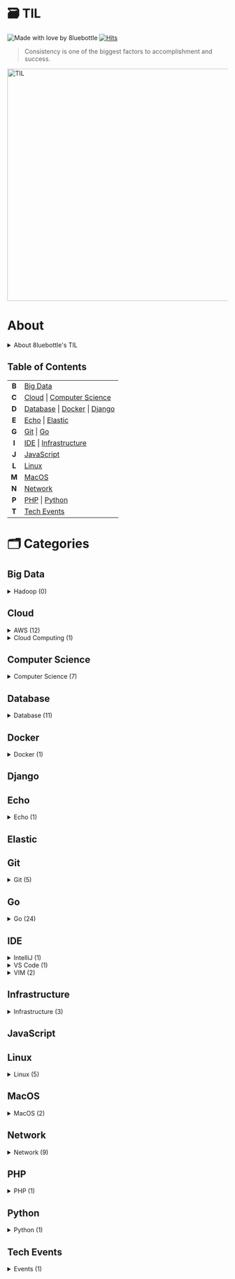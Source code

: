 # 🗃 TIL
![Made with love by 8luebottle](https://img.shields.io/badge/Made%20with%20%E2%9D%A4%EF%B8%8Fby-%208luebottle%20-blue)
[![Hits](https://hits.seeyoufarm.com/api/count/incr/badge.svg?url=https%3A%2F%2Fgithub.com%2F8luebottle%2FTIL)](https://hits.seeyoufarm.com)

> Consistency is one of the biggest factors to accomplishment and success.  
<img width="530" alt="TIL" src="https://user-images.githubusercontent.com/48475824/72317542-f9361e80-36dc-11ea-9633-ef6bf88725c7.png">

# About
<details>
    <summary>About 8luebottle's TIL</summary>

#### 📌 &nbsp; Available Languages
* 🇰🇷 Korean

#### 📌 &nbsp; Commit Message Convention
`MM.DD.YYYY : <Categories>`

#### 📌 &nbsp; TIL File Extensions
* .md
* .ipynb

#### 📌 &nbsp; Table Format
| Title |Last Updated|
|-------| :--------: |
|ABCDEFG| MM.DD.YYYY |

#### 📌 &nbsp; Total Count
`Category Name (total count)`

</details>

## Table of Contents

|     |        |
|:---:|--------|
|**B**|[Big Data](#big-data)|
|**C**|[Cloud](#cloud) \| [Computer Science](#computer-science)|
|**D**|[Database](#database) \| [Docker](#docker) \| [Django](#django)|
|**E**|[Echo](#echo) \| [Elastic](#elastic)|
|**G**|[Git](#git) \| [Go](#go)|
|**I**|[IDE](#ide) \| [Infrastructure](#infrastructure)|
|**J**|[JavaScript](#javascript)|
|**L**|[Linux](#linux)|
|**M**|[MacOS](#macos)|
|**N**|[Network](#network)|
|**P**|[PHP](#php) \| [Python](#python)|
|**T**|[Tech Events](#tech-events)|


# 🗂 Categories

## Big Data
<details>
    <summary>Hadoop (0)</summary>
    
[↑ return to TOC](#table-of-contents)
    
</details>

## Cloud
<details>
  <summary>AWS (12)</summary>
    
|           Title          |  Last Updated   |
|--------------------------| :-------------- |
|[Athena][AWS_Athena]| 08.19.2020 |
|[AWS Cheat Sheet][AWS_Cheat-Sheet]| 10.17.2020 |
|[AWS Glossary][AWS_Glossary]| 01.29.2020 |
|[CLI][AWS_CLI]| 07.28.2020 |
|[CloudFront][AWS_CloudFront]| 08.15.2020 |
|[CloudWatch][AWS_CloudWatch]| 08.06.2020 |
|[EC2][AWS_EC2]| 05.29.2021 |
|[KMS][AWS_KMS]| 07.23.2020 |
|[Lambda][AWS_Lambda]| 07.22.2020 |
|[S3][AWS_S3]| 07.25.2021 |
|[SAM][AWS_SAM]| 04.20.2021 |
|[SQS][AWS_SQS]| 07.22.2020 |

[AWS_Athena]: ./Cloud/AWS/athena.md
[AWS_Cheat-Sheet]: ./Cloud/AWS/aws_cheat_sheet.md
[AWS_Glossary]: ./Cloud/AWS/aws_glossary.md
[AWS_CLI]: ./Cloud/AWS/cli.md
[AWS_CloudFront]: ./Cloud/AWS/cloudfront.md
[AWS_CloudWatch]: ./Cloud/AWS/cloudwatch.md
[AWS_EC2]: ./Cloud/AWS/ec2.md
[AWS_KMS]: ./Cloud/AWS/kms.md
[AWS_Lambda]: ./Cloud/AWS/lambda.md
[AWS_S3]: ./Cloud/AWS/s3.md
[AWS_SAM]: ./Cloud/AWS/sam.md
[AWS_SQS]: ./Cloud/AWS/sqs.md

[↑ return to TOC](#table-of-contents)

</details>

<details>
  <summary>Cloud Computing (1)</summary>

|           Title          |  Last Updated   |
|--------------------------| :-------------- |
|[Cloud Computing][CloudComputing_Cloud-Computing]| 04.10.2020 |

[CloudComputing_Cloud-Computing]: ./Cloud/CloudComputing/cloud_computing.md

[↑ return to TOC](#table-of-contents)

</details>


## Computer Science

<details>
  <summary>Computer Science (7)</summary>
    
|           Title          |  Last Updated   |
|--------------------------| :-------------- |
|[Cron Expression][ComputerScience_Cron-Expression]| 08.05.2020 |
|[Data Transmission][ComputerScience_Data-Transmission]| 02.10.2020 |
|[Middleware][ComputerScience_Middleware]| 04.17.2020 |
|[MMU][ComputerScience_MMU]| 06.13.2021 |
|[Program Counter][ComputerScience_Program-Counter]| 04.07.2020 |
|[Scheduling][ComputerScience_Scheduling]| 07.06.2021 |
|[TDD][ComputerScience_TDD]| 05.07.2020 |

[ComputerScience_Cron-Expression]: ./ComputerScience/cron_expression.md
[ComputerScience_Data-Transmission]: ./ComputerScience/data_transmission.md
[ComputerScience_Middleware]: ./ComputerScience/middleware.md
[ComputerScience_MMU]: ./ComputerScience/mmu.md
[ComputerScience_Program-Counter]: ./ComputerScience/program_counter.md
[ComputerScience_Scheduling]: ./ComputerScience/scheduling.md
[ComputerScience_TDD]: ./ComputerScience/tdd.md

[↑ return to TOC](#table-of-contents)

</details>


## Database

<details>
  <summary>Database (11)</summary>

|           Title          |  Last Updated   |
|--------------------------| :-------------- |
|[Connect to Database from Command Line][DB_Connect-to-Database-from-Command-Line]| 03.29.2020 |
|[DB Index][DB_DB-Index]| 03.09.2020 |
|[JOIN][DB_JOIN]| 06.13.2020 |
|[Logical Storage Structure][DB_Logical-Storage-Structure]| 02.08.2022 |
|[MySQL Option Files][DB_MySQL-Option-Files]| 06.25.2021 |
|[Optimizer][DB_Optimizer]| 04.14.2020 |
|[postgreSQL][DB_postgreSQL]| 06.13.2020 |
|[Redis TTL][DB_Redis-TTL]| 03.28.2020 |
|[Redis][DB_Redis]| 06.30.2020 |
|[SQL DROP][DB_SQL-DROP]| 03.18.2020 |
|[SQL LIKE][DB_SQL-LIKE]| 08.07.2020 |

[DB_Connect-to-Database-from-Command-Line]: ./Database/connect_db_from_cli.md 
[DB_DB-Index]: ./Database/db_index.md
[DB_JOIN]: ./Database/join.md
[DB_Logical-Storage-Structure]: ./Database/logical_storage_structure.md
[DB_MySQL-Option-Files]: ./Database/mysql_option_files.md
[DB_Optimizer]: ./Database/optimizer.md
[DB_postgreSQL]: ./Database/postgresql.md
[DB_Redis-TTL]: ./Database/redis_ttl.md
[DB_Redis]: ./Database/redis.md
[DB_SQL-DROP]: ./Database/sql_drop.md
[DB_SQL-LIKE]: ./Database/sql_like.md

[↑ return to TOC](#table-of-contents)

</details>


## Docker

<details>
  <summary>Docker (1)</summary>

|           Title          |  Last Updated   |
|--------------------------| :-------------- |
| [Docker Commands][Docker_Docker-Commands]| 05.07.2020 |

[Docker_Docker-Commands]: ./Docker/docker_commands.md

[↑ return to TOC](#table-of-contents)

</details>


## Django


## Echo

<details>
  <summary>Echo (1)</summary>

|           Title          |  Last Updated   |
|--------------------------| :-------------- |
| [Echo-Middleware][Echo_Echo-Middleware]| 04.20.2020 |

[Echo_Echo-Middleware]: ./Echo/middleware.md

[↑ return to TOC](#table-of-contents)

</details>


## Elastic


## Git

<details>
  <summary>Git (5)</summary>

|           Title          |  Last Updated   |
|--------------------------| :-------------- |
| [.git][Git_dot-git]| 05.15.2021 |
| [Alias][Git_Alias]| 07.12.2020 |
| [Blame][Git_Blame]| 04.27.2020 |
| [Branch][Git_Branch]| 02.08.2021 |
| [Stash][Git_Stash]| 06.24.2021 |

[Git_dot-git]: ./Git/.git.md
[Git_Alias]: ./Git/alias.md
[Git_Blame]: ./Git/blame.md
[Git_Branch]: ./Git/branch.md
[Git_Stash]: ./Git/stash.md

[↑ return to TOC](#table-of-contents)

</details>


## Go

<details>
  <summary>Go (24)</summary>

|           Title          |  Last Updated   |
|--------------------------| :-------------- |
| [Arrays][Go_Array]| 01.27.2020 |
| [Bcrypt][Go_Bcrypt]|02.19.2020|
| [Channel][Go_Channel]|07.19.2020|
| [Constants][Go_Constants]| 01.27.2020 |
| [Data Types][Go_Data-Types]| 09.06.2020 |
| [Dependency][Go_Dependency]| 04.20.2020 |
| [Duck Typing][Go_Duck-Typing]| 02.05.2020 |
| [For Loop][Go_For-Loop]| 02.05.2020 |
| [Functions][Go_Functions]| 02.01.2020 |
| [Go Playground][Go_Go-Playground]| 01.21.2020 |
| [Package fmt][Go_Package-fmt]| 04.22.2020 |
| [Package gorm][Go_Package-gorm]| 08.03.2020 |
| [Package http][Go_Package-http]| 08.30.2020 |
| [Package json][Go_Package-json]| 02.25.2020 |
| [Package jwt][Go_Package-jwt]| 03.17.2020 |
| [Package os][Go_Package-os]| 05.08.2020 |
| [Package redis][Go_Package-redis]| 03.13.2020 |
| [Package smtp][Go_Package-smtp]| 03.17.2020 |
| [Package utf8][Go_Package-utf8]| 07.20.2020 |
| [Package viper][Go_Pacakge-viper]| 03.21.2020 |
| [Pointer][Go_Pointer]| 02.02.2020 |
| [Setup Go Compiler][Go_Setup-Go-Compiler]| 01.22.2020 |
| [Slices][Go_Slices]| 02.04.2020 |
| [Variables][Go_Variables]| 01.27.2020 |

[Go_Array]: ./Go/arrays.md
[Go_Bcrypt]: ./Go/bcrypt.md
[Go_Channel]: ./Go/channel.md
[Go_Constants]: ./Go/constants.md
[Go_Data-Types]: ./Go/data_types.md
[Go_Dependency]: ./Go/dependency.md
[Go_Duck-Typing]: ./Go/duck_typing.go
[Go_For-Loop]: ./Go/for_loop.md
[Go_Functions]: ./Go/functions.md
[Go_Go-Playground]: ./Go/go_playground.md
[Go_Package-fmt]: ./Go/package_fmt.md
[Go_Package-gorm]: ./Go/package_gorm.md
[Go_Package-http]: ./Go/package_http.md
[Go_Package-json]: ./Go/package_json.md
[Go_Package-jwt]: ./Go/package_jwt.md
[Go_Package-os]: ./Go/package_os.md
[Go_Package-redis]: ./Go/package_redis.md
[Go_Package-smtp]: ./Go/package_smtp.md
[Go_Package-utf8]: ./Go/package_utf8.md
[Go_Pacakge-viper]: ./Go/package_viper.md
[Go_Pointer]: ./Go/pointer.md
[Go_Setup-Go-Compiler]: ./Go/setup_go_compiler.md
[Go_Slices]: ./Go/slices.md
[Go_Variables]: ./Go/variables.md


[↑ return to TOC](#table-of-contents)

</details>


## IDE

<details>
  <summary>IntelliJ (1)</summary>

|           Title          |  Last Updated   |
|--------------------------| :-------------- |
|[IntelliJ Commands][IntelliJ_IntelliJ-Commands]| 04.24.2020 |

[IntelliJ_IntelliJ-Commands]: ./IDE/IntelliJ/intellij_commands.md

[↑ return to TOC](#table-of-contents)

</details>

<details>
  <summary>VS Code (1)</summary>

|           Title          |  Last Updated   |
|--------------------------| :-------------- |
|[VS Code Commands][VSCode_VS-Code-Commands]| 01.30.2020 |

[VSCode_VS-Code-Commands]: ./IDE/VSCode/vscode_commands.md

[↑ return to TOC](#table-of-contents)

</details>


<details>
  <summary>VIM (2)</summary>

|           Title          |  Last Updated   |
|--------------------------| :-------------- |
|[Setup][VIM_Setup]| 01.30.2020 |
|[Vim Commands][VIM_Vim-Commands]| 07.07.2020 |

[VIM_Setup]: ./IDE/Vim/setup.md
[VIM_Vim-Commands]: ./IDE/Vim/vim_commands.md

[↑ return to TOC](#table-of-contents)

</details>



## Infrastructure

<details>
  <summary>Infrastructure (3)</summary>

|           Title          |  Last Updated   |
|--------------------------| :-------------- |
|[Durability][Infrastructure_Durability]| 07.30.2020 |
|[Stability][Infrastructure_Stability]| 02.24.2020 |
|[IaC][Infrastructure_IaC]| 05.02.2020 |

[Infrastructure_Durability]: ./Infrastructure/durability.md
[Infrastructure_Stability]: ./Infrastructure/stability.md
[Infrastructure_IaC]: ./Infrastructure/iac.md

[↑ return to TOC](#table-of-contents)

</details>


## JavaScript

## Linux

<details>
  <summary>Linux (5)</summary>

|           Title        |  Last Updated   |
|--------------------------| :-------------- |
|[compgen][Linux_compgen]| 08.06.2020 |
|[GDB][Linux_GLB]| 02.10.2020 |
|[Linux Commands][Linux_Linux-Commands]| 06.25.2020 |
|[LXC][Linux_LXC]| 04.28.2020 |
|[Makefile][Linux_Makefile]| 08.06.2020 |

[Linux_compgen]: ./Linux/compgen.md
[Linux_GLB]: ./Linux/gdb.md
[Linux_Linux-Commands]: ./Linux/linux_commands.md
[Linux_LXC]: ./Linux/lxc.md
[Linux_Makefile]: ./Linux/makefile.md

[↑ return to TOC](#table-of-contents)

</details>


## MacOS

<details>
  <summary>MacOS (2)</summary>

|           Title          |  Last Updated   |
|--------------------------| :-------------- |
|[MacOS Commands][MacOS_Commands]| 07.17.2020 |
|[Switch Focus][MacOS_Switch-Focus]| 02.15.2020 |

[MacOS_Commands]: ./MacOS/mac_commands.md
[MacOS_Switch-Focus]: ./MacOS/switch_focus.md

[↑ return to TOC](#table-of-contents)

</details>


## Network

<details>
  <summary>Network (9)</summary>

|           Title          |  Last Updated   |
|--------------------------| :-------------- |
|[Data Transmission Modes][Network_Data-Transmission-Modes]| 05.29.2021 |
|[HTTP CORS][Network_HTTP-CORS]| 04.17.2020 |
|[Hub][Network_Hub]| 05.31.2021 |
|[Network Topology][Network_Network-Topology]| 06.15.2021 |
|[Port][Network_Port]| 07.15.2021 |
|[Proxy Server][Network_Proxy-Server]| 07.11.2021 |
|[RJ45][Network_RJ45]| 06.04.2021 |
|[SMTP][Network_SMTP]| 03.16.2020 |
|[SSH][Network_SSH]| 04.28.2020 |

[Network_Data-Transmission-Modes]: ./Network/data_transmission_modes.md
[Network_HTTP-CORS]: ./Network/http-cors.md
[Network_Hub]: ./Network/hub.md
[Network_Network-Topology]: ./Network/network_topology.md
[Network_Port]: ./Network/port.md
[Network_Proxy-Server]: ./Network/proxy_server.md
[Network_RJ45]: ./Network/rj45.md
[Network_SMTP]: ./Network/smtp.md
[Network_SSH]: ./Network/ssh.md

[↑ return to TOC](#table-of-contents)

</details>

## PHP

<details>
  <summary>PHP (1)</summary>

|           Title          |  Last Updated   |
|--------------------------| :-------------- |
|[Functions][PHP_Functions]| 09.13.2021 |

[PHP_Functions]: ./PHP/functions.md

</details>

## Python

<details>
  <summary>Python (1)</summary>

|           Title          |  Last Updated   |
|--------------------------| :-------------- |
|[Pretty Print JSON][Python_Pretty-Print-JSON]| 07.27.2020 |

[Python_Pretty-Print-JSON]: ./Python/pretty_print_json.md

[↑ return to TOC](#table-of-contents)

</details>


## Tech Events

<details>
  <summary> Events (1)</summary>

|           Title          |  Last Updated   |
|--------------------------| :-------------- |
|[sudo ap-get growth++][sudo_app-get_growth]| 10.02.2021 |

[sudo_app-get_growth]: ./TechEvents/sudo_app-get_growth++.md

[↑ return to TOC](#table-of-contents)

</details>

